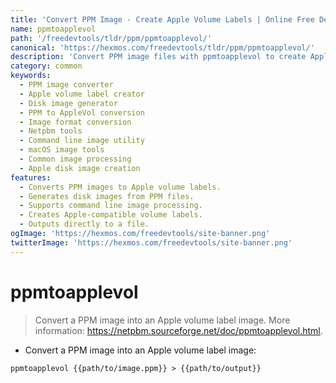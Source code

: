 ```yaml
---
title: 'Convert PPM Image - Create Apple Volume Labels | Online Free DevTools by Hexmos'
name: ppmtoapplevol
path: '/freedevtools/tldr/ppm/ppmtoapplevol/'
canonical: 'https://hexmos.com/freedevtools/tldr/ppm/ppmtoapplevol/'
description: 'Convert PPM image files with ppmtoapplevol to create Apple volume labels. Generate compatible disk images effortlessly. Free online tool, no registration required.'
category: common
keywords:
  - PPM image converter
  - Apple volume label creator
  - Disk image generator
  - PPM to AppleVol conversion
  - Image format conversion
  - Netpbm tools
  - Command line image utility
  - macOS image tools
  - Common image processing
  - Apple disk image creation
features:
  - Converts PPM images to Apple volume labels.
  - Generates disk images from PPM files.
  - Supports command line image processing.
  - Creates Apple-compatible volume labels.
  - Outputs directly to a file.
ogImage: 'https://hexmos.com/freedevtools/site-banner.png'
twitterImage: 'https://hexmos.com/freedevtools/site-banner.png'
---
```


# ppmtoapplevol

> Convert a PPM image into an Apple volume label image.
> More information: <https://netpbm.sourceforge.net/doc/ppmtoapplevol.html>.

- Convert a PPM image into an Apple volume label image:

`ppmtoapplevol {{path/to/image.ppm}} > {{path/to/output}}`

